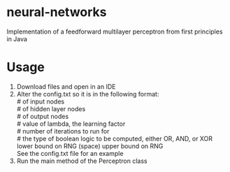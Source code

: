 # neural-networks
Implementation of a feedforward multilayer perceptron from first principles in Java

# Usage
1. Download files and open in an IDE
2. Alter the config.txt so it is in the following format:<br>
\# of input nodes<br>
\# of hidden layer nodes<br>
\# of output nodes<br>
\# value of lambda, the learning factor<br>
\# number of iterations to run for<br>
\# the type of boolean logic to be computed, either OR, AND, or XOR<br>
lower bound on RNG (space) upper bound on RNG<br>
See the config.txt file for an example
3. Run the main method of the Perceptron class

